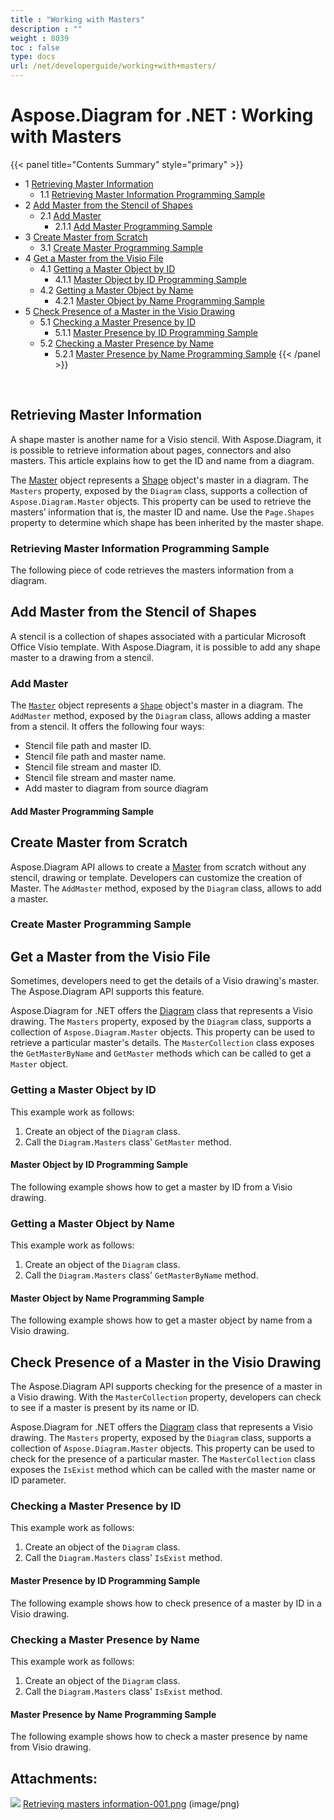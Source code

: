 ```yaml
---
title : "Working with Masters" 
description : "" 
weight : 8039 
toc : false
type: docs
url: /net/developerguide/working+with+masters/
---
```


# Aspose.Diagram for .NET : Working with Masters


{{< panel title="Contents Summary" style="primary" >}}
*   1 [Retrieving Master Information](#retrieving-master-information)
    *   1.1 [Retrieving Master Information Programming Sample](#retrieving-master-information-programming-sample)
*   2 [Add Master from the Stencil of Shapes](#add-master-from-the-stencil-of-shapes)
    *   2.1 [Add Master](#add-master)
        *   2.1.1 [Add Master Programming Sample](#add-master-programming-sample)
*   3 [Create Master from Scratch](#create-master-from-scratch)
    *   3.1 [Create Master Programming Sample](#create-master-programming-sample)
*   4 [Get a Master from the Visio File](#get-a-master-from-the-visio-file)
    *   4.1 [Getting a Master Object by ID](#getting-a-master-object-by-id)
        *   4.1.1 [Master Object by ID Programming Sample](#master-object-by-id-programming-sample)
    *   4.2 [Getting a Master Object by Name](#getting-a-master-object-by-name)
        *   4.2.1 [Master Object by Name Programming Sample](#master-object-by-name-programming-sample)
*   5 [Check Presence of a Master in the Visio Drawing](#check-presence-of-a-master-in-the-visio-drawing)
    *   5.1 [Checking a Master Presence by ID](#checking-a-master-presence-by-id)
        *   5.1.1 [Master Presence by ID Programming Sample](#master-presence-by-id-programming-sample)
    *   5.2 [Checking a Master Presence by Name](#checking-a-master-presence-by-name)
        *   5.2.1 [Master Presence by Name Programming Sample](#master-presence-by-name-programming-sample)
{{< /panel >}}
 

 

## Retrieving Master Information

A shape master is another name for a Visio stencil. With Aspose.Diagram, it is possible to retrieve information about pages, connectors and also masters. This article explains how to get the ID and name from a diagram.

The [Master](http://www.aspose.com/api/net/diagram/aspose.diagram/master) object represents a [Shape](http://www.aspose.com/api/net/diagram/aspose.diagram/shape) object's master in a diagram. The `Masters` property, exposed by the `Diagram` class, supports a collection of `Aspose.Diagram.Master` objects. This property can be used to retrieve the masters’ information that is, the master ID and name. Use the `Page.Shapes` property to determine which shape has been inherited by the master shape.

### Retrieving Master Information Programming Sample

The following piece of code retrieves the masters information from a diagram.

## Add Master from the Stencil of Shapes

A stencil is a collection of shapes associated with a particular Microsoft Office Visio template. With Aspose.Diagram, it is possible to add any shape master to a drawing from a stencil.

### Add Master

The [`Master`](http://www.aspose.com/api/net/diagram/aspose.diagram/master) object represents a [`Shape`](http://www.aspose.com/api/net/diagram/aspose.diagram/shape) object's master in a diagram. The `AddMaster` method, exposed by the `Diagram` class, allows adding a master from a stencil. It offers the following four ways:

*   Stencil file path and master ID.
*   Stencil file path and master name.
*   Stencil file stream and master ID.
*   Stencil file stream and master name.
*   Add master to diagram from source diagram

#### Add Master Programming Sample

## Create Master from Scratch

Aspose.Diagram API allows to create a [Master](http://www.aspose.com/api/net/diagram/aspose.diagram/master) from scratch without any stencil, drawing or template. Developers can customize the creation of Master. The `AddMaster` method, exposed by the `Diagram` class, allows to add a master.

### Create Master Programming Sample

## Get a Master from the Visio File

Sometimes, developers need to get the details of a Visio drawing's master. The Aspose.Diagram API supports this feature.

Aspose.Diagram for .NET offers the [Diagram](http://www.aspose.com/api/net/diagram/aspose.diagram/diagram) class that represents a Visio drawing. The `Masters` property, exposed by the `Diagram` class, supports a collection of `Aspose.Diagram.Master` objects. This property can be used to retrieve a particular master's details. The `MasterCollection` class exposes the `GetMasterByName` and `GetMaster` methods which can be called to get a `Master` object.

### Getting a Master Object by ID

This example work as follows:

1.  Create an object of the `Diagram` class.
2.  Call the `Diagram.Masters` class' `GetMaster` method.

#### Master Object by ID Programming Sample

The following example shows how to get a master by ID from a Visio drawing.

### Getting a Master Object by Name

This example work as follows:

1.  Create an object of the `Diagram` class.
2.  Call the `Diagram.Masters` class' `GetMasterByName` method.

#### Master Object by Name Programming Sample

The following example shows how to get a master object by name from a Visio drawing.

## Check Presence of a Master in the Visio Drawing

The Aspose.Diagram API supports checking for the presence of a master in a Visio drawing. With the `MasterCollection` property, developers can check to see if a master is present by its name or ID.

Aspose.Diagram for .NET offers the [Diagram](http://www.aspose.com/api/net/diagram/aspose.diagram/diagram) class that represents a Visio drawing. The `Masters` property, exposed by the `Diagram` class, supports a collection of `Aspose.Diagram.Master` objects. This property can be used to check for the presence of a particular master. The `MasterCollection` class exposes the `IsExist` method which can be called with the master name or ID parameter.

### Checking a Master Presence by ID

This example work as follows:

1.  Create an object of the `Diagram` class.
2.  Call the `Diagram.Masters` class' `IsExist` method.

#### Master Presence by ID Programming Sample

The following example shows how to check presence of a master by ID in a Visio drawing.

### Checking a Master Presence by Name

This example work as follows:

1.  Create an object of the `Diagram` class.
2.  Call the `Diagram.Masters` class' `IsExist` method.

#### Master Presence by Name Programming Sample

The following example shows how to check a master presence by name from Visio drawing.

## Attachments:

![](https://docs2.aspose.com/diagram/net/images/icons/bullet_blue.gif) [Retrieving masters information-001.png](https://docs2.aspose.com/diagram/net/attachments/18350098/18547070.png) (image/png)  

